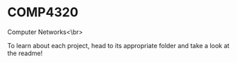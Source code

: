 # COMP4320
Computer Networks<\br>

To learn about each project, head to its appropriate folder and take a look at the readme!
